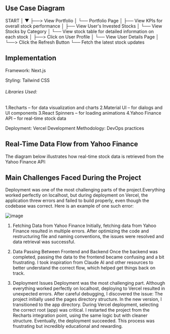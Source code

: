 ## Use Case Diagram 
START
  │
  ▼
  ├──> View Portfolio
  │     └── Portfolio Page
  │           ├── View KPIs for overall stock performance
  │           ├── View User's Invested Stocks
  │           └── View Stocks by Category
  │                └── View stock table for detailed information on each stock
  │
  ├──> Click on User Profile
  │     └── View User Details Page
  │
  └──> Click the Refresh Button
        └── Fetch the latest stock updates

 
## Implementation
Framework: Next.js

Styling: Tailwind CSS
###### Libraries Used:
1.Recharts – for data visualization and charts
2.Material UI – for dialogs and UI components
3.React Spinners – for loading animations
4.Yahoo Finance API – for real-time stock data

Deployment: Vercel
Development Methodology: DevOps practices

## Real-Time Data Flow from Yahoo Finance
The diagram below illustrates how real-time stock data is retrieved from the Yahoo Finance API:


## Main Challenges Faced During the Project

Deployment was one of the most challenging parts of the project.Everything worked perfectly on localhost, but during deployment on Vercel, the application threw errors and failed to build properly, even though the codebase was correct.
Here is an example of one such error:

![image](https://github.com/user-attachments/assets/87153431-1063-4e60-bff3-2a78c018a506)

1. Fetching Data from Yahoo Finance
Initially, fetching data from Yahoo Finance resulted in multiple errors. After optimizing the code and restructuring file and naming conventions, the issues were resolved and data retrieval was successful.

3. Data Passing Between Frontend and Backend
Once the backend was completed, passing the data to the frontend became confusing and a bit frustrating. I took inspiration from Claude AI and other resources to better understand the correct flow, which helped get things back on track.

4. Deployment Issues
Deployment was the most challenging part. Although everything worked perfectly on localhost, deploying to Vercel resulted in unexpected errors. After careful debugging, I discovered the issue:
The project initially used the pages directory structure.
In the new version, I transitioned to the app directory.
During Vercel deployment, selecting the correct root (app) was critical.
I restarted the project from the Recharts integration point, using the same logic but with cleaner structure. Eventually, the deployment succeeded. This process was frustrating but incredibly educational and rewarding.






